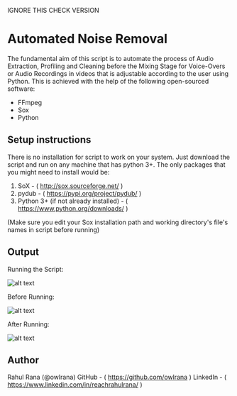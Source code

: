 IGNORE THIS CHECK VERSION

# Automated Noise Removal

The fundamental aim of this script is to automate the process of Audio Extraction, Profiling and Cleaning before the Mixing Stage for Voice-Overs or Audio Recordings in videos that is adjustable according to the user using Python. This is achieved with the help of the following open-sourced software:
- FFmpeg
- Sox
- Python

## Setup instructions

There is no installation for script to work on your system. Just download the script and run on any machine that has python 3+. The only packages that you might need to install would be:
1. SoX - ( http://sox.sourceforge.net/ )
2. pydub - ( https://pypi.org/project/pydub/ )
3. Python 3+ (if not already installed) - ( https://www.python.org/downloads/ )

(Make sure you edit your Sox installation path and working directory's file's names in script before running)

## Output

Running the Script:

![alt text](https://i.imgur.com/eQE2Q2D.png)



Before Running:

![alt text](https://i.imgur.com/IMwghKX.png)



After Running:

![alt text](https://i.imgur.com/VjEH8TA.png)

## Author

Rahul Rana (@owlrana)
GitHub - ( https://github.com/owlrana )
LinkedIn - ( https://www.linkedin.com/in/reachrahulrana/ )
